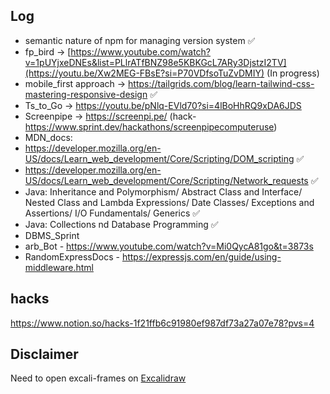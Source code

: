 ## Log  
- semantic nature of npm for managing version system ✅ <br>
- fp_bird -> [https://www.youtube.com/watch?v=1pUYjxeDNEs&list=PLlrATfBNZ98e5KBKGcL7ARy3DjstzI2TV](https://youtu.be/Xw2MEG-FBsE?si=P70VDfsoTuZvDMIY) (In progress)
- mobile_first approach -> https://tailgrids.com/blog/learn-tailwind-css-mastering-responsive-design ✅ <br>
- Ts_to_Go -> https://youtu.be/pNlq-EVld70?si=4lBoHhRQ9xDA6JDS
- Screenpipe -> https://screenpi.pe/ (hack-https://www.sprint.dev/hackathons/screenpipecomputeruse)
- MDN_docs:
- https://developer.mozilla.org/en-US/docs/Learn_web_development/Core/Scripting/DOM_scripting ✅
- https://developer.mozilla.org/en-US/docs/Learn_web_development/Core/Scripting/Network_requests ✅
- Java: Inheritance and Polymorphism/ Abstract Class and Interface/ Nested Class and Lambda Expressions/ Date Classes/ Exceptions and Assertions/ I/O Fundamentals/ Generics ✅
- Java: Collections nd Database Programming ✅
- DBMS_Sprint
- arb_Bot - https://www.youtube.com/watch?v=Mi0QycA81go&t=3873s
- RandomExpressDocs - https://expressjs.com/en/guide/using-middleware.html
## hacks
https://www.notion.so/hacks-1f21ffb6c91980ef987df73a27a07e78?pvs=4

## Disclaimer  
Need to open excali-frames on [Excalidraw](https://excalidraw.com)  
